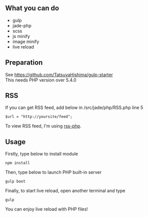 ## What you can do
- gulp
- jade-php
- scss
- js minify
- image minify
- live reload

## Preparation
See <https://github.com/TatsuyaHishima/gulp-starter>  
This needs PHP version over 5.4.0

## RSS
If you can get RSS feed, add below in /src/jade/php/RSS.php line 5

```
$url = "http://yoursite/feed";
```

To view RSS feed, I'm using [rss-php](https://github.com/dg/rss-php, "rss-php").

## Usage
Firstly, type below to install module

```
npm install
```

Then, type below to launch PHP built-in server

```
gulp boot
```

Finally, to start live reload, open another terminal and type

```
gulp
```

You can enjoy live reload with PHP files!